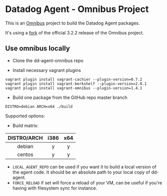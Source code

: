 Datadog Agent - Omnibus Project
================

This is an [Omnibus](https://github.com/opscode/omnibus) project to build the Datadog Agent packages.

It's using a [fork](https://github.com/DataDog/omnibus-ruby/compare/opscode:v3.2.2...custom3.2.2-2) of the official 3.2.2 release of the Omnibus project.

## Use omnibus locally

* Clone the dd-agent-omnibus repo

* Install necessary vagrant plugins
```
vagrant plugin install vagrant-cachier --plugin-version=0.7.2
vagrant plugin install vagrant-berkshelf --plugin-version=2.0.1
vagrant plugin install vagrant-omnibus --plugin-version=1.4.1
```
* Build one package from the GitHub repo master branch
```
DISTRO=debian ARCH=x64 ./build
```

Supported options:

* Build matrix:

| DISTRO/ARCH | i386 | x64 |
|:-----------:|:----:|:---:|
|    debian   |   y  |  y  |
|    centos   |   y  |  y  |

* `LOCAL_AGENT_REPO` can be used if you want it to build a local version of the agent code. It should be an absolute path to your local copy of dd-agent.
* `FORCE_RELOAD` if set will force a reload of your VM, can be useful if you're having with filesystem sync for instance.
